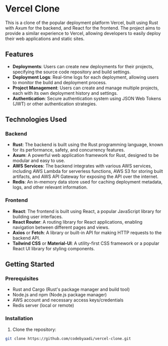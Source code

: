 # Vercel Clone

This is a clone of the popular deployment platform Vercel, built using Rust with Axum for the backend, and React for the frontend. The project aims to provide a similar experience to Vercel, allowing developers to easily deploy their web applications and static sites.

## Features

- **Deployments**: Users can create new deployments for their projects, specifying the source code repository and build settings.
- **Deployment Logs**: Real-time logs for each deployment, allowing users to monitor the build and deployment process.
- **Project Management**: Users can create and manage multiple projects, each with its own deployment history and settings.
- **Authentication**: Secure authentication system using JSON Web Tokens (JWT) or other authentication strategies.

## Technologies Used

### Backend

- **Rust**: The backend is built using the Rust programming language, known for its performance, safety, and concurrency features.
- **Axum**: A powerful web application framework for Rust, designed to be modular and easy to use.
- **AWS Services**: The backend integrates with various AWS services, including AWS Lambda for serverless functions, AWS S3 for storing built artifacts, and AWS API Gateway for exposing the API over the internet.
- **Redis**: An in-memory data store used for caching deployment metadata, logs, and other relevant information.

### Frontend

- **React**: The frontend is built using React, a popular JavaScript library for building user interfaces.
- **React Router**: A routing library for React applications, enabling navigation between different pages and views.
- **Axios** or **Fetch**: A library or built-in API for making HTTP requests to the backend API.
- **Tailwind CSS** or **Material-UI**: A utility-first CSS framework or a popular React UI library for styling components.

## Getting Started

### Prerequisites

- Rust and Cargo (Rust's package manager and build tool)
- Node.js and npm (Node.js package manager)
- AWS account and necessary access keys/credentials
- Redis server (local or remote)

### Installation

1. Clone the repository:

```bash
git clone https://github.com/codebyaadi/vercel-clone.git
```

